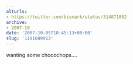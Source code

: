 ```yaml
---
alturls:
- https://twitter.com/bismark/status/314871802
archive:
- 2007-10
date: '2007-10-05T18:45:13+00:00'
slug: '1191609913'
---
```


wanting some chocochops....

